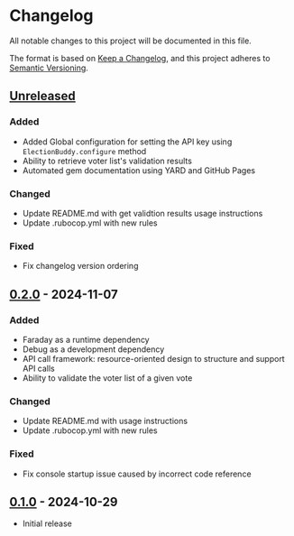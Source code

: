 # Changelog

All notable changes to this project will be documented in this file.

The format is based on [Keep a Changelog](https://keepachangelog.com/en/1.1.0/),
and this project adheres to [Semantic Versioning](https://semver.org/spec/v2.0.0.html).

## [Unreleased]

### Added

- Added Global configuration for setting the API key using `ElectionBuddy.configure` method
- Ability to retrieve voter list's validation results
- Automated gem documentation using YARD and GitHub Pages

### Changed

- Update README.md with get validtion results usage instructions
- Update .rubocop.yml with new rules

### Fixed

- Fix changelog version ordering

## [0.2.0] - 2024-11-07

### Added

- Faraday as a runtime dependency
- Debug as a development dependency
- API call framework: resource-oriented design to structure and support API calls
- Ability to validate the voter list of a given vote

### Changed

- Update README.md with usage instructions
- Update .rubocop.yml with new rules

### Fixed

- Fix console startup issue caused by incorrect code reference

## [0.1.0] - 2024-10-29

- Initial release

[unreleased]: https://github.com/electionbuddy/electionbuddy-ruby/compare/v0.2.0...HEAD
[0.2.0]: https://github.com/electionbuddy/electionbuddy-ruby/compare/v0.1.0...v0.2.0
[0.1.0]: https://github.com/electionbuddy/electionbuddy-ruby/releases/tag/v0.1.0

